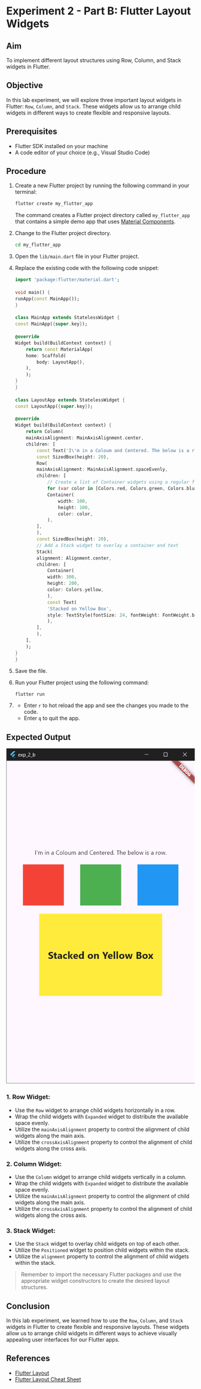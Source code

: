 # Experiment 2 - Part B: **Flutter Layout Widgets**

## Aim
To implement different layout structures using Row, Column, and Stack widgets in Flutter.

## Objective
In this lab experiment, we will explore three important layout widgets in Flutter: `Row`, `Column`, and `Stack`. These widgets allow us to arrange child widgets in different ways to create flexible and responsive layouts.

## Prerequisites
- Flutter SDK installed on your machine
- A code editor of your choice (e.g., Visual Studio Code)

## Procedure

1. Create a new Flutter project by running the following command in your terminal:
    ```cmd
    flutter create my_flutter_app
    ```
    The command creates a Flutter project directory called `my_flutter_app` that contains a simple demo app that uses [Material Components](https://m3.material.io/components).

2. Change to the Flutter project directory.
    ```cmd
    cd my_flutter_app
    ```
3. Open the `lib/main.dart` file in your Flutter project.

4. Replace the existing code with the following code snippet:
    ```dart
    import 'package:flutter/material.dart';

    void main() {
    runApp(const MainApp());
    }

    class MainApp extends StatelessWidget {
    const MainApp({super.key});

    @override
    Widget build(BuildContext context) {
        return const MaterialApp(
        home: Scaffold(
            body: LayoutApp(),
        ),
        );
    }
    }

    class LayoutApp extends StatelessWidget {
    const LayoutApp({super.key});

    @override
    Widget build(BuildContext context) {
        return Column(
        mainAxisAlignment: MainAxisAlignment.center,
        children: [
            const Text('I\'m in a Coloum and Centered. The below is a row.'),
            const SizedBox(height: 20),
            Row(
            mainAxisAlignment: MainAxisAlignment.spaceEvenly,
            children: [
                // Create a list of Container widgets using a regular for loop
                for (var color in [Colors.red, Colors.green, Colors.blue])
                Container(
                    width: 100,
                    height: 100,
                    color: color,
                ),
            ],
            ),
            const SizedBox(height: 20),
            // Add a Stack widget to overlay a container and text
            Stack(
            alignment: Alignment.center,
            children: [
                Container(
                width: 300,
                height: 200,
                color: Colors.yellow,
                ),
                const Text(
                'Stacked on Yellow Box',
                style: TextStyle(fontSize: 24, fontWeight: FontWeight.bold),
                ),
            ],
            ),
        ],
        );
    }
    }
    ```
5. Save the file.

6. Run your Flutter project using the following command:
    ```cmd
    flutter run
    ```
7.  - Enter `r` to hot reload the app and see the changes you made to the code.
    - Enter `q` to quit the app.


## Expected Output
![exp_2_b_output](image.png)


### 1. Row Widget:
- Use the `Row` widget to arrange child widgets horizontally in a row.
- Wrap the child widgets with `Expanded` widget to distribute the available space evenly.
- Utilize the `mainAxisAlignment` property to control the alignment of child widgets along the main axis.
- Utilize the `crossAxisAlignment` property to control the alignment of child widgets along the cross axis.

### 2. Column Widget:
- Use the `Column` widget to arrange child widgets vertically in a column.
- Wrap the child widgets with `Expanded` widget to distribute the available space evenly.
- Utilize the `mainAxisAlignment` property to control the alignment of child widgets along the main axis.
- Utilize the `crossAxisAlignment` property to control the alignment of child widgets along the cross axis.

### 3. Stack Widget:
- Use the `Stack` widget to overlay child widgets on top of each other.
- Utilize the `Positioned` widget to position child widgets within the stack.
- Utilize the `alignment` property to control the alignment of child widgets within the stack.

> Remember to import the necessary Flutter packages and use the appropriate widget constructors to create the desired layout structures.

## Conclusion
In this lab experiment, we learned how to use the `Row`, `Column`, and `Stack` widgets in Flutter to create flexible and responsive layouts. These widgets allow us to arrange child widgets in different ways to achieve visually appealing user interfaces for our Flutter apps.


## References
- [Flutter Layout](https://docs.flutter.dev/ui/layout)
- [Flutter Layout Cheat Sheet](https://medium.com/flutter-community/flutter-layout-cheat-sheet-5363348d037e)
